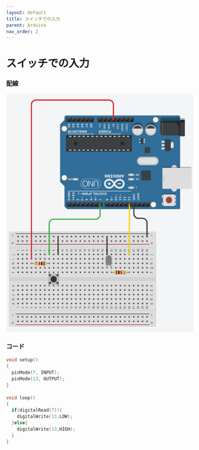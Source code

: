 ```yaml
---
layout: default
title: スイッチでの入力
parent: Arduino
nav_order: 2
---
```


# **スイッチでの入力**

### 配線
<img src="assets/arduino_io.png"  alt="hi" class="inline"/>


### コード

```c++
void setup()
{
  pinMode(7, INPUT);
  pinMode(13, OUTPUT);
}

void loop()
{
  if(digitalRead(7)){
    digitalWrite(13,LOW);
  }else{
    digitalWrite(13,HIGH);
  }
}
```

